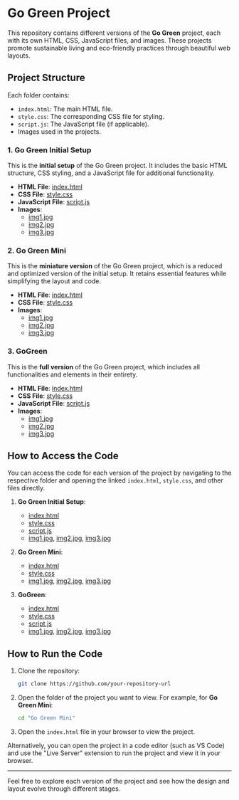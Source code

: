# Go Green Project

This repository contains different versions of the **Go Green** project, each with its own HTML, CSS, JavaScript files, and images. These projects promote sustainable living and eco-friendly practices through beautiful web layouts.

## Project Structure

Each folder contains:
- `index.html`: The main HTML file.
- `style.css`: The corresponding CSS file for styling.
- `script.js`: The JavaScript file (if applicable).
- Images used in the projects.

### 1. Go Green Initial Setup
This is the **initial setup** of the Go Green project. It includes the basic HTML structure, CSS styling, and a JavaScript file for additional functionality.

- **HTML File**: [index.html](./Go%20Green%20Initial%20Setup/index.html)
- **CSS File**: [style.css](./Go%20Green%20Initial%20Setup/style.css)
- **JavaScript File**: [script.js](./Go%20Green%20Initial%20Setup/script.js)
- **Images**: 
    - [img1.jpg](./Go%20Green%20Initial%20Setup/img1.jpg)
    - [img2.jpg](./Go%20Green%20Initial%20Setup/img2.jpg)
    - [img3.jpg](./Go%20Green%20Initial%20Setup/img3.jpg)

### 2. Go Green Mini
This is the **miniature version** of the Go Green project, which is a reduced and optimized version of the initial setup. It retains essential features while simplifying the layout and code.

- **HTML File**: [index.html](./Go%20Green%20Mini/index.html)
- **CSS File**: [style.css](./Go%20Green%20Mini/style.css)
- **Images**: 
    - [img1.jpg](./Go%20Green%20Mini/img1.jpg)
    - [img2.jpg](./Go%20Green%20Mini/img2.jpg)
    - [img3.jpg](./Go%20Green%20Mini/img3.jpg)

### 3. GoGreen
This is the **full version** of the Go Green project, which includes all functionalities and elements in their entirety.

- **HTML File**: [index.html](./GoGreen/index.html)
- **CSS File**: [style.css](./GoGreen/style.css)
- **JavaScript File**: [script.js](./GoGreen/script.js)
- **Images**: 
    - [img1.jpg](./GoGreen/img1.jpg)
    - [img2.jpg](./GoGreen/img2.jpg)
    - [img3.jpg](./GoGreen/img3.jpg)

## How to Access the Code

You can access the code for each version of the project by navigating to the respective folder and opening the linked `index.html`, `style.css`, and other files directly.

1. **Go Green Initial Setup**: 
   - [index.html](./Go%20Green%20Initial%20Setup/index.html)
   - [style.css](./Go%20Green%20Initial%20Setup/style.css)
   - [script.js](./Go%20Green%20Initial%20Setup/script.js)
   - [img1.jpg](./Go%20Green%20Initial%20Setup/img1.jpg), [img2.jpg](./Go%20Green%20Initial%20Setup/img2.jpg), [img3.jpg](./Go%20Green%20Initial%20Setup/img3.jpg)

2. **Go Green Mini**: 
   - [index.html](./Go%20Green%20Mini/index.html)
   - [style.css](./Go%20Green%20Mini/style.css)
   - [img1.jpg](./Go%20Green%20Mini/img1.jpg), [img2.jpg](./Go%20Green%20Mini/img2.jpg), [img3.jpg](./Go%20Green%20Mini/img3.jpg)

3. **GoGreen**: 
   - [index.html](./GoGreen/index.html)
   - [style.css](./GoGreen/style.css)
   - [script.js](./GoGreen/script.js)
   - [img1.jpg](./GoGreen/img1.jpg), [img2.jpg](./GoGreen/img2.jpg), [img3.jpg](./GoGreen/img3.jpg)

## How to Run the Code

1. Clone the repository:
    ```bash
    git clone https://github.com/your-repository-url
    ```

2. Open the folder of the project you want to view. For example, for **Go Green Mini**:
    ```bash
    cd "Go Green Mini"
    ```

3. Open the `index.html` file in your browser to view the project.

Alternatively, you can open the project in a code editor (such as VS Code) and use the "Live Server" extension to run the project and view it in your browser.

---

Feel free to explore each version of the project and see how the design and layout evolve through different stages.
